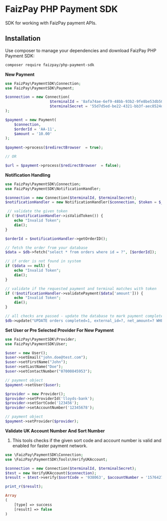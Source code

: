 FaizPay PHP Payment SDK
=======
SDK for working with FaizPay payment APIs.


Installation
------------

Use composer to manage your dependencies and download FaizPay PHP Payment SDK:

```bash
composer require faizpay/php-payment-sdk
```

__New Payment__
```php
use FaizPay\PaymentSDK\Connection;
use FaizPay\PaymentSDK\Payment;

$connection = new Connection(
                    $terminalId = '8afa74ae-6ef9-48bb-93b2-9fe8be53db50',
                    $terminalSecret = '55d7d5ed-be22-4321-bb3f-aec8524d8be2'
);

$payment = new Payment(
    $connection,
    $orderId = 'AA-11', 
    $amount = '10.00'
);
 
$payment->process($redirectBrowser  = true);

// OR

$url = $payment->process($redirectBrowser  = false);
```

__Notification Handling__

```php
use FaizPay\PaymentSDK\Connection;
use FaizPay\PaymentSDK\NotificationHandler;

$connection = new Connection($terminalId, $terminalSecret);
$notificationHandler = new NotificationHandler($connection, $token = $_POST['token']);

 // validate the given token
if (!$notificationHandler->isValidToken()) {
    echo "Invalid Token";
    die();
}

$orderId = $notificationHandler->getOrderID();

// fetch the order from your database
$data = $db->fetch("select * from orders where id = ?", [$orderId]);

// if order is not found in system
if ($data == null) {
    echo "Invalid Token";
    die();
}

// validate if the requested payment and terminal matches with token
if (!$notificationHandler->validatePayment($data['amount'])) {
    echo "Invalid Token";
    die();
}

// all checks are passed - update the database to mark payment complete optionally add net amount and FaizPay ID
$db->update("UPDATE orders completed=1, external_id=?, net_amount=? WHERE id = ?", [$notificationHandler->getId(), $notificationHandler->getNetAmount(), $orderId]);
```

__Set User or Pre Selected Provider For New Payment__

```php
use FaizPay\PaymentSDK\Provider;
use FaizPay\PaymentSDK\User;

$user = new User();
$user->setEmail("john.doe@test.com");
$user->setFirstName("John");
$user->setLastName("Doe");
$user->setContactNumber("07000845953");

// payment object
$payment->setUser($user);

$provider = new Provider();
$provider->setProviderId('lloyds-bank');
$provider->setSortCode('123456');
$provider->setAccountNumber('12345678');

// payment object
$payment->setProvider($provider);
```

__Validate UK Account Number And Sort Number__
1. This tools checks if the given sort code and account number is valid
and enabled for faster payment network.

```php
use \FaizPay\PaymentSDK\Connection;
use \FaizPay\PaymentSDK\Tools\VerifyUKAccount;

$connection = new Connection($terminalId, $terminalSecret);
$test = new VerifyUKAccount($connection);
$result = $test->verify($sortCode = '938063', $accountNumber = '15764273');

print_r($result);

Array
(
    [type] => success
    [result] => false
)

```
